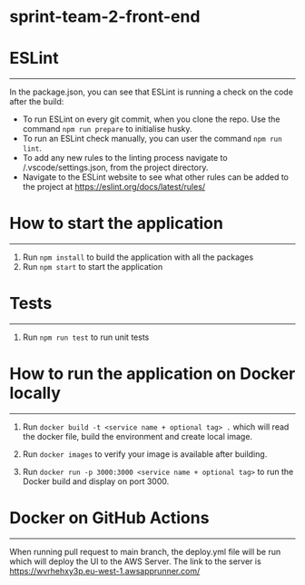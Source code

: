 # sprint-team-2-front-end

# ESLint
---

In the package.json, you can see that ESLint is running a check on the code after the build:

 - To run ESLint on every git commit, when you clone the repo. Use the command `npm run prepare` to initialise husky.
 - To run an ESLint check manually, you can user the command `npm run lint`.
 - To add any new rules to the linting process navigate to /.vscode/settings.json, from the project directory.
 - Navigate to the ESLint website to see what other rules can be added to the project at https://eslint.org/docs/latest/rules/

# How to start the application
---

 1. Run `npm install` to build the application with all the packages 
 2. Run `npm start` to start the application

# Tests
---

1. Run `npm run test` to run unit tests

# How to run the application on Docker locally
---

1. Run `docker build -t <service name + optional tag> .` which will read the docker file, build the environment and create local image.

2. Run `docker images` to verify your image is available after building.

3. Run `docker run -p 3000:3000 <service name + optional tag>` to run the Docker build and display on port 3000.

# Docker on GitHub Actions
---

When running pull request to main branch, the deploy.yml file will be run which will deploy the UI to the AWS Server.
The link to the server is https://wvrhehxy3p.eu-west-1.awsapprunner.com/